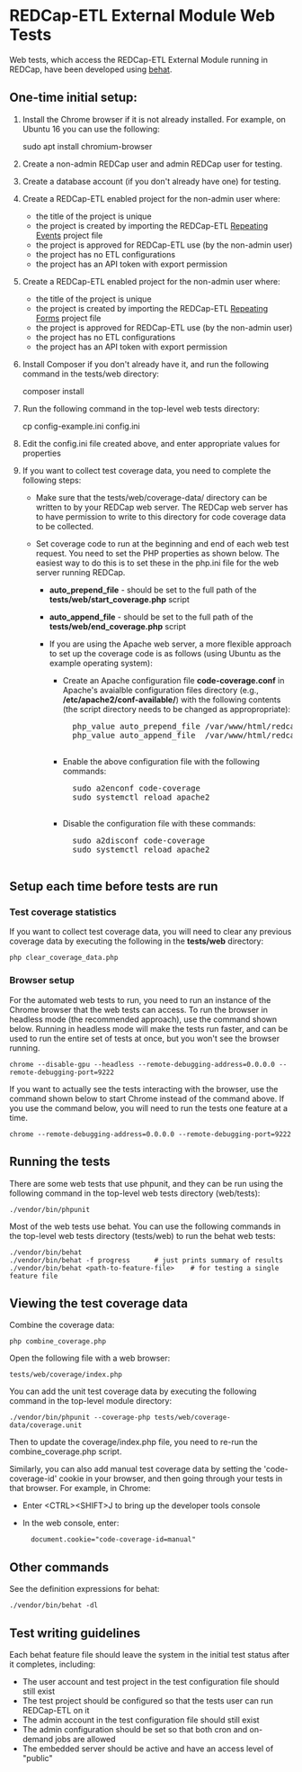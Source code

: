 <!--
Copyright (C) 2019 The Trustees of Indiana University
SPDX-License-Identifier: BSD-3-Clause
-->

REDCap-ETL External Module Web Tests
======================================

Web tests, which access the REDCap-ETL External Module running in REDCap, have been developed
using [behat](https://behat.org). 

One-time initial setup:
--------------------------

1. Install the Chrome browser if it is not already installed. For example, on Ubuntu 16 you can use the following:

    sudo apt install chromium-browser

2. Create a non-admin REDCap user and admin REDCap user for testing.

3. Create a database account (if you don't already have one) for testing.

4. Create a REDCap-ETL enabled project for the non-admin user where:

    * the title of the project is unique
    * the project is created by importing the REDCap-ETL [Repeating Events](https://github.com/IUREDCap/redcap-etl/blob/master/tests/projects/RepeatingEvents.REDCap.xml) project file
    * the project is approved for REDCap-ETL use (by the non-admin user)
    * the project has no ETL configurations
    * the project has an API token with export permission

5. Create a REDCap-ETL enabled project for the non-admin user where:

    * the title of the project is unique
    * the project is created by importing the REDCap-ETL [Repeating Forms](https://github.com/IUREDCap/redcap-etl/blob/master/tests/projects/RepeatingForms.REDCap.xml) project file
    * the project is approved for REDCap-ETL use (by the non-admin user)
    * the project has no ETL configurations
    * the project has an API token with export permission

6. Install Composer if you don't already have it, and run the following command in the tests/web directory:

    composer install

7. Run the following command in the top-level web tests directory:

    cp config-example.ini config.ini

8. Edit the config.ini file created above, and enter appropriate values for properties

9. If you want to collect test coverage data, you need to complete the following steps:

    * Make sure that the tests/web/coverage-data/ directory can be written to by your REDCap web server.
      The REDCap web server has to have permission to write to this directory for code coverage
      data to be collected.
    * Set coverage code to run at the beginning and end of each web test request. You need to set the
      PHP properties as shown below. The easiest way to do this is to set these in the php.ini file
      for the web server running REDCap.

        * **auto_prepend_file** - should be set to the full path of the **tests/web/start_coverage.php** script
        * **auto_append_file** - should be set to the full path of the **tests/web/end_coverage.php** script

        * If you are using the Apache web server, a more flexible approach to set up the coverage
          code is as follows (using Ubuntu as the example operating system):

            * Create an Apache configuration file **code-coverage.conf** in Apache's avaialble configuration
              files directory (e.g., **/etc/apache2/conf-available/**) with the following contents
              (the script directory needs to be changed as appropropriate):

                <pre>
                php_value auto_prepend_file /var/www/html/redcap/modules/redcap-etl-module_v2.2.0/tests/web/start_coverage.php
                php_value auto_append_file  /var/www/html/redcap/modules/redcap-etl-module_v2.2.0/tests/web/end_coverage.php
                </pre>

            * Enable the above configuration file with the following commands:
                
                <pre>
                sudo a2enconf code-coverage
                sudo systemctl reload apache2
                </pre>

            * Disable the configuration file with these commands:

                <pre>
                sudo a2disconf code-coverage
                sudo systemctl reload apache2
                </pre>



Setup each time before tests are run
---------------------------------------

### Test coverage statistics

If you want to collect test coverage data, you will need to
clear any previous coverage data by executing the following in the **tests/web** directory:

    php clear_coverage_data.php

### Browser setup

For the automated web tests to run, you need to run an instance of the Chrome browser that the web tests
can access.
To run the browser in headless mode (the recommended approach), use the command shown below.
Running in headless mode will make the tests run faster, and can be used to run the entire set of tests at once,
but you won't see the browser running.

    chrome --disable-gpu --headless --remote-debugging-address=0.0.0.0 --remote-debugging-port=9222

If you want to actually see the tests interacting with the browser, use the command shown below 
to start Chrome instead of the command above.
If you use the command below, you will need to run the tests one feature at a time.

    chrome --remote-debugging-address=0.0.0.0 --remote-debugging-port=9222




Running the tests
----------------------

There are some web tests that use phpunit, and they can be run using the following
command in the top-level web tests directory (web/tests):

    ./vendor/bin/phpunit

Most of the web tests use behat. You can use the following commands in the top-level
web tests directory (tests/web) to run the behat web tests:

    ./vendor/bin/behat
    ./vendor/bin/behat -f progress      # just prints summary of results
    ./vendor/bin/behat <path-to-feature-file>    # for testing a single feature file


Viewing the test coverage data
-------------------------------

Combine the coverage data:

    php combine_coverage.php

Open the following file with a web browser:

    tests/web/coverage/index.php

You can add the unit test coverage data by executing the following command in the top-level module directory:

    ./vendor/bin/phpunit --coverage-php tests/web/coverage-data/coverage.unit

Then to update the coverage/index.php file, you need to re-run the combine_coverage.php script.

Similarly, you can also add manual test coverage data by setting the 'code-coverage-id' cookie in your browser,
and then going through your tests in that browser. For example, in Chrome:

* Enter &lt;CTRL&gt;&lt;SHIFT&gt;J to bring up the developer tools console
* In the web console, enter:

        document.cookie="code-coverage-id=manual"


Other commands
----------------------

See the definition expressions for behat:

    ./vendor/bin/behat -dl


Test writing guidelines
----------------------------

Each behat feature file should leave the system in the initial test status after it completes, including:

* The user account and test project in the test configuration file should still exist
* The test project should be configured so that the tests user can run REDCap-ETL on it
* The admin account in the test configuration file should still exist
* The admin configuration should be set so that both cron and on-demand jobs are allowed
* The embedded server should be active and have an access level of "public"

